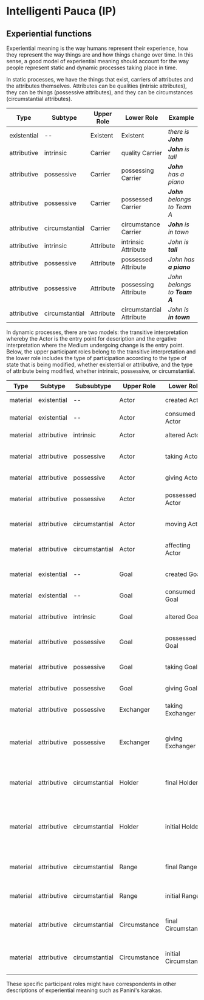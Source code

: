 # Intelligenti Pauca (IP)

## Experiential functions

Experiential meaning is the way humans represent their experience, how they represent the way things are and how things change over time. In this sense, a good model of experiential meaning should account for the way people represent static and dynamic processes taking place in time.

In static processes, we have the things that exist, carriers of attributes and the attributes themselves. Attributes can be qualities (intrisic attributes), they can be things (possessive attributes), and they can be circumstances (circumstantial attributes).

Type        | Subtype        | Upper Role    | Lower Role               | Example
----------- | -------------- | ------------- | ------------------------ | ------------
existential | --             | Existent      | Existent                 | _there is **John**_
attributive | intrinsic      | Carrier       | quality Carrier          | _**John** is tall_
attributive | possessive     | Carrier       | possessing Carrier       | _**John** has a piano_
attributive | possessive     | Carrier       | possessed Carrier        | _**John** belongs to Team A_
attributive | circumstantial | Carrier       | circumstance Carrier     | _**John** is in town_
attributive | intrinsic      | Attribute     | intrinsic Attribute      | _John is **tall**_
attributive | possessive     | Attribute     | possessed Attribute      | _John has **a piano**_
attributive | possessive     | Attribute     | possessing Attribute     | _John belongs to **Team A**_
attributive | circumstantial | Attribute     | circumstantial Attribute | _John is **in town**_

In dynamic processes, there are two models: the transitive interpretation whereby the Actor is the entry point for description and the ergative interpretation where the Medium undergoing change is the entry point. Below, the upper participant roles belong to the transitive interpretation and the lower role includes the type of participation according to the type of state that is being modified, whether existential or attributive, and the type of attribute being modified, whether intrinsic, possessive, or circumstantial.

Type      | Subtype         | Subsubtype      | Upper Role    | Lower Role           | Example
--------- | --------------- | --------------- | ------------- | -------------------- | ------------------------------------
material  | existential     | --              | Actor         | created Actor        | _**John** was born_
material  | existential     | --              | Actor         | consumed Actor       | _**John** died_
material  | attributive     | intrinsic       | Actor         | altered Actor        | _**John** grew up_
material  | attributive     | possessive      | Actor         | taking Actor         | _**John** bought a piano_
material  | attributive     | possessive      | Actor         | giving Actor         | _**John** sold the piano_
material  | attributive     | possessive      | Actor         | possessed Actor      | _**John** joined Team A_
material  | attributive     | circumstantial  | Actor         | moving Actor         | _**John** came in town_
material  | attributive     | circumstantial  | Actor         | affecting Actor      | _**John** made a cake_ ...
material  | existential     | --              | Goal          | created Goal         | _John made **a cake**_
material  | existential     | --              | Goal          | consumed Goal        | _John ate **the cake**_
material  | attributive     | intrinsic       | Goal          | altered Goal         | _John decorated **the cake**_
material  | attributive     | possessive      | Goal          | possessed Goal       | _John bought **a piano**_
material  | attributive     | possessive      | Goal          | taking Goal          | _John joined **Team A**_
material  | attributive     | possessive      | Goal          | giving Goal          | _John left **Team A**_
material  | attributive     | possessive      | Exchanger     | taking Exchanger     | _John sold the piano to **Mark**_
material  | attributive     | possessive      | Exchanger     | giving Exchanger     | _John bought the piano from **Mark**_
material  | attributive     | circumstantial  | Holder        | final Holder         | _John delivered the package to **Mark**_
material  | attributive     | circumstantial  | Holder        | initial Holder       | _John received the package from **Mark**_
material  | attributive     | circumstantial  | Range         | final Range          | _John entered **the house**_
material  | attributive     | circumstantial  | Range         | initial Range        | _John exited **the house**_
material  | attributive     | circumstantial  | Circumstance  | final Circumstance   | _John went **into the house**_
material  | attributive     | circumstantial  | Circumstance  | initial Circumstance | _John went **out of the house**_

These specific participant roles might have correspondents in other descriptions of experiential meaning such as Panini's karakas.
